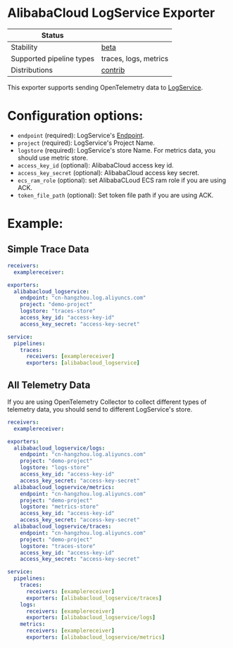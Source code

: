 # AlibabaCloud LogService Exporter

| Status                   |                       |
| ------------------------ |-----------------------|
| Stability                | [beta]                |
| Supported pipeline types | traces, logs, metrics |
| Distributions            | [contrib]             |

This exporter supports sending OpenTelemetry data to [LogService](https://www.alibabacloud.com/product/log-service).

# Configuration options:

- `endpoint` (required): LogService's [Endpoint](https://www.alibabacloud.com/help/doc-detail/29008.htm).
- `project` (required): LogService's Project Name.
- `logstore` (required): LogService's store Name. For metrics data, you should use metric store.
- `access_key_id` (optional): AlibabaCloud access key id.
- `access_key_secret` (optional): AlibabaCloud access key secret.
- `ecs_ram_role` (optional): set AlibabaCLoud ECS ram role if you are using ACK.
- `token_file_path` (optional): Set token file path if you are using ACK.

# Example:
## Simple Trace Data

```yaml
receivers:
  examplereceiver:

exporters:
  alibabacloud_logservice:
    endpoint: "cn-hangzhou.log.aliyuncs.com"
    project: "demo-project"
    logstore: "traces-store"
    access_key_id: "access-key-id"
    access_key_secret: "access-key-secret"

service:
  pipelines:
    traces:
      receivers: [examplereceiver]
      exporters: [alibabacloud_logservice]
```


## All Telemetry Data
If you are using OpenTelemetry Collector to collect different types of telemetry data, you should send to different LogService's store.

```yaml
receivers:
  examplereceiver:

exporters:
  alibabacloud_logservice/logs:
    endpoint: "cn-hangzhou.log.aliyuncs.com"
    project: "demo-project"
    logstore: "logs-store"
    access_key_id: "access-key-id"
    access_key_secret: "access-key-secret"
  alibabacloud_logservice/metrics:
    endpoint: "cn-hangzhou.log.aliyuncs.com"
    project: "demo-project"
    logstore: "metrics-store"
    access_key_id: "access-key-id"
    access_key_secret: "access-key-secret"
  alibabacloud_logservice/traces:
    endpoint: "cn-hangzhou.log.aliyuncs.com"
    project: "demo-project"
    logstore: "traces-store"
    access_key_id: "access-key-id"
    access_key_secret: "access-key-secret"

service:
  pipelines:
    traces:
      receivers: [examplereceiver]
      exporters: [alibabacloud_logservice/traces]
    logs:
      receivers: [examplereceiver]
      exporters: [alibabacloud_logservice/logs]
    metrics:
      receivers: [examplereceiver]
      exporters: [alibabacloud_logservice/metrics]
```

[beta]:https://github.com/open-telemetry/opentelemetry-collector#beta
[contrib]:https://github.com/open-telemetry/opentelemetry-collector-releases/tree/main/distributions/otelcol-contrib